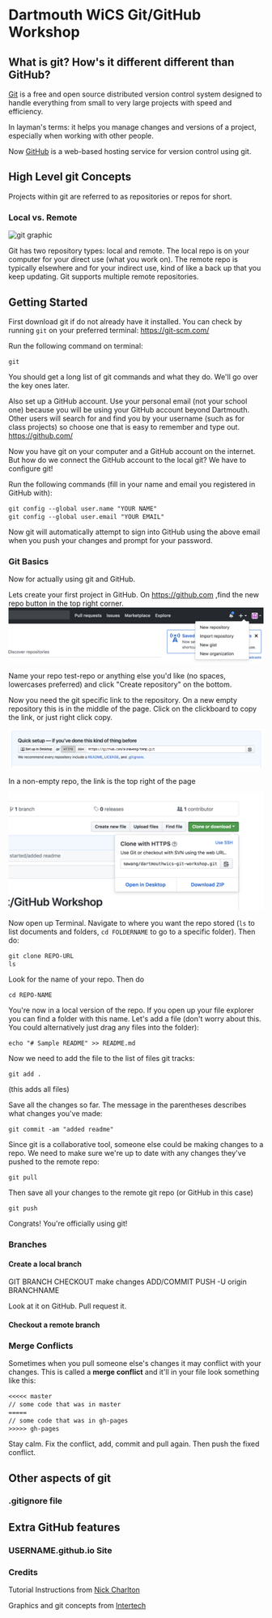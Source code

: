 # Dartmouth WiCS Git/GitHub Workshop

## What is git? How's it different different than GitHub?
[Git](https://git-scm.com/) is a free and open source distributed version control system designed to handle everything from small to very large projects with speed and efficiency.

In layman's terms: it helps you manage changes and versions of a project, especially when working with other people.

Now [GitHub](https://github.com/) is a web-based hosting service for version control using git.

## High Level git Concepts
Projects within git are referred to as repositories or repos for short.

### Local vs. Remote
![git graphic](https://www.intertech.com/PostingIMages/f05c4ce327e8_E7D5/IntroToGitConcepts.png)

Git has two repository types: local and remote.  The local repo is on your computer for your direct use (what you work on).  The remote repo is typically elsewhere and for your indirect use, kind of like a back up that you keep updating.  Git supports multiple remote repositories.

## Getting Started
First download git if do not already have it installed. You can check by running `git` on your preferred terminal:
https://git-scm.com/

Run the following command on terminal:
```
git
```
You should get a long list of git commands and what they do. We'll go over the key ones later.

Also set up a GitHub account. Use your personal email (not your school one) because you will be using your GitHub account beyond Dartmouth. Other users will search for and find you by your username (such as for class projects) so choose one that is easy to remember and type out.
https://github.com/

Now you have git on your computer and a GitHub account on the internet. But how do we connect the GitHub account to the local git? We have to configure git!

Run the following commands (fill in your name and email you registered in GitHub with):
```
git config --global user.name "YOUR NAME"
git config --global user.email "YOUR EMAIL"
```
Now git will automatically attempt to sign into GitHub using the above email when you push your changes and prompt for your password.

### Git Basics
Now for actually using git and GitHub.

Lets create your first project in GitHub. On https://github.com ,find the new repo button in the top right corner.
![new repo](/images/newrepo.png)

Name your repo test-repo or anything else you'd like (no spaces, lowercases preferred) and click "Create repository" on the bottom.

Now you need the git specific link to the repository. On a new empty repository this is in the middle of the page. Click on the clickboard to copy the link, or just right click copy.

![empty repo](/images/emptyrepo.png)

In a non-empty repo, the link is the top right of the page

![nonempty repo](/images/nonemptyrepo.png)

Now open up Terminal. Navigate to where you want the repo stored (`ls` to list documents and folders, `cd FOLDERNAME` to go to a specific folder). Then do:
```
git clone REPO-URL
ls
```
Look for the name of your repo. Then do
```
cd REPO-NAME
```
You're now in a local version of the repo. If you open up your file explorer you can find a folder with this name. Let's add a file (don't worry about this. You could alternatively just drag any files into the folder):

```
echo "# Sample README" >> README.md
```

Now we need to add the file to the list of files git tracks:
```
git add .
```
(this adds all files)

Save all the changes so far. The message in the parentheses describes what changes you've made:
```
git commit -am "added readme"
```

Since git is a collaborative tool, someone else could be making changes to a repo. We need to make sure we're up to date with any changes they've pushed to the remote repo:

```
git pull
```

Then save all your changes to the remote git repo (or GitHub in this case)
```
git push
```

Congrats! You're officially using git!

### Branches

#### Create a local branch
GIT BRANCH
CHECKOUT
make changes
ADD/COMMIT
PUSH -U origin BRANCHNAME

Look at it on GitHub. Pull request it.

#### Checkout a remote branch

### Merge Conflicts
Sometimes when you pull someone else's changes it may conflict with your changes. This is called a **merge conflict** and it'll in your file look something like this:

```
<<<<< master
// some code that was in master
=====
// some code that was in gh-pages
>>>>> gh-pages
```

Stay calm. Fix the conflict, add, commit and pull again. Then push the fixed conflict.

## Other aspects of git

### .gitignore file

## Extra GitHub features

### USERNAME.github.io Site

### Credits
Tutorial Instructions from [Nick Charlton](https://github.com/nickcharlton/git-workshop/blob/master/Guide%20to%20Git.pdf)

Graphics and git concepts from [Intertech](https://www.intertech.com/Blog/introduction-to-git-concepts/)
